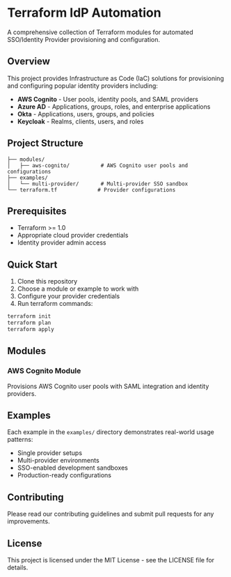 # Terraform IdP Automation

A comprehensive collection of Terraform modules for automated SSO/Identity Provider provisioning and configuration.

## Overview

This project provides Infrastructure as Code (IaC) solutions for provisioning and configuring popular identity providers including:

- **AWS Cognito** - User pools, identity pools, and SAML providers
- **Azure AD** - Applications, groups, roles, and enterprise applications
- **Okta** - Applications, users, groups, and policies
- **Keycloak** - Realms, clients, users, and roles

## Project Structure

```
├── modules/
│   ├── aws-cognito/          # AWS Cognito user pools and configurations
├── examples/
│   └── multi-provider/       # Multi-provider SSO sandbox
└── terraform.tf             # Provider configurations
```

## Prerequisites

- Terraform >= 1.0
- Appropriate cloud provider credentials
- Identity provider admin access

## Quick Start

1. Clone this repository
2. Choose a module or example to work with
3. Configure your provider credentials
4. Run terraform commands:

```bash
terraform init
terraform plan
terraform apply
```

## Modules

### AWS Cognito Module
Provisions AWS Cognito user pools with SAML integration and identity providers.

## Examples

Each example in the `examples/` directory demonstrates real-world usage patterns:

- Single provider setups
- Multi-provider environments
- SSO-enabled development sandboxes
- Production-ready configurations

## Contributing

Please read our contributing guidelines and submit pull requests for any improvements.

## License

This project is licensed under the MIT License - see the LICENSE file for details. 